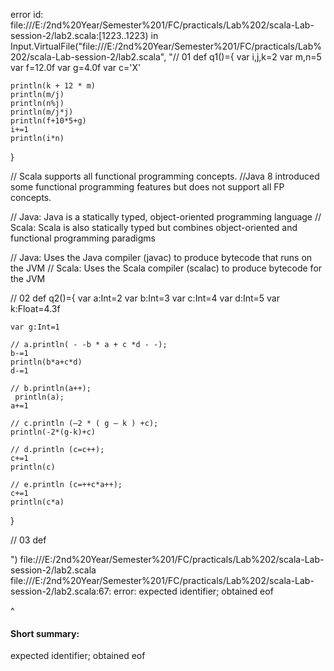 error id: file:///E:/2nd%20Year/Semester%201/FC/practicals/Lab%202/scala-Lab-session-2/lab2.scala:[1223..1223) in Input.VirtualFile("file:///E:/2nd%20Year/Semester%201/FC/practicals/Lab%202/scala-Lab-session-2/lab2.scala", "// 01
def q1()={
    var i,j,k=2
    var m,n=5
    var f=12.0f
    var g=4.0f
    var c='X'

    println(k + 12 * m)
    println(m/j)
    println(n%j)
    println(m/j*j)
    println(f+10*5+g)
    i+=1
    println(i*n)
}


// Scala supports all functional programming concepts. 
//Java 8 introduced some functional programming features but does not support all FP concepts. 

// Java: Java is a statically typed, object-oriented programming language
// Scala: Scala is also statically typed but combines object-oriented and functional programming paradigms

// Java: Uses the Java compiler (javac) to produce bytecode that runs on the JVM
// Scala: Uses the Scala compiler (scalac) to produce bytecode for the JVM



// 02
def q2()={
    var a:Int=2
    var b:Int=3
    var c:Int=4
    var d:Int=5
    var k:Float=4.3f

    var g:Int=1
    
    // a.println( - -b * a + c *d - -);
    b-=1
    println(b*a+c*d)
    d-=1

    // b.println(a++);
     println(a);
    a+=1

    // c.println (–2 * ( g – k ) +c);
    println(-2*(g-k)+c)

    // d.println (c=c++);
    c+=1
    println(c)

    // e.println (c=++c*a++);
    c+=1
    println(c*a)

}

// 03
def



")
file:///E:/2nd%20Year/Semester%201/FC/practicals/Lab%202/scala-Lab-session-2/lab2.scala
file:///E:/2nd%20Year/Semester%201/FC/practicals/Lab%202/scala-Lab-session-2/lab2.scala:67: error: expected identifier; obtained eof

^
#### Short summary: 

expected identifier; obtained eof